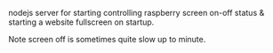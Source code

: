 nodejs server for starting controlling raspberry screen on-off status & starting a website fullscreen on startup.

Note screen off is sometimes quite slow up to minute.